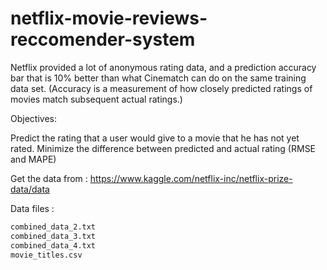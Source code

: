 # netflix-movie-reviews-reccomender-system

Netflix provided a lot of anonymous rating data, and a prediction accuracy bar that is 10% better than what Cinematch can do on the same training data set. (Accuracy is a measurement of how closely predicted ratings of movies match subsequent actual ratings.)

Objectives:

Predict the rating that a user would give to a movie that he has not yet rated.
Minimize the difference between predicted and actual rating (RMSE and MAPE) 

Get the data from : https://www.kaggle.com/netflix-inc/netflix-prize-data/data

Data files :

```combined_data_1.txt
combined_data_2.txt
combined_data_3.txt
combined_data_4.txt
movie_titles.csv
```
